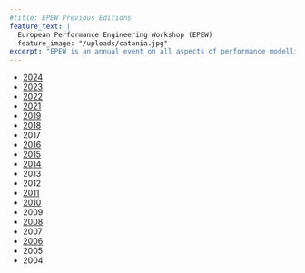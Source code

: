 ```yaml
---
#title: EPEW Previous Editions
feature_text: |
  European Performance Engineering Workshop (EPEW)
  feature_image: "/uploads/catania.jpg"
excerpt: "EPEW is an annual event on all aspects of performance modelling and analysis."
---
```


 - [2024](https://epew-workshop.github.io/2024/)
 - [2023](https://asmta2023.sciencesconf.org/resource/page/id/5)
 - [2022](https://epew2022.umh.es/)
 - [2021](https://asmta-epew.sciencesconf.org/index.html)
 - [2019](https://www.epew19.deib.polimi.it/index.html)
 - [2018](https://epew2018.lacl.fr/)
 - 2017
 - [2016](http://www.epew2016.unifi.it/)
 - [2015](http://epew2015.doc.ic.ac.uk/)
 - [2014](http://www.epew2014.unifi.it/)
 - 2013
 - 2012
 - [2011](http://homepages.cs.ncl.ac.uk/nigel.thomas/EPEW2011/)
 - [2010](http://www.sti.uniurb.it/events/epew2010/)
 - 2009
 - [2008](http://homepages.cs.ncl.ac.uk/nigel.thomas/EPEW2008/)
 - 2007
 - [2006](https://webspn.hit.bme.hu/~epew2006/)
 - 2005
 - 2004

